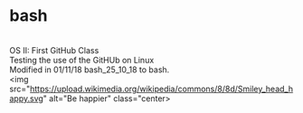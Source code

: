 
# bash
<br>OS II: First GitHub Class
<br>Testing the use of the GitHUb on Linux
<br>Modified in 01/11/18 bash_25_10_18 to bash.
<br><img src="https://upload.wikimedia.org/wikipedia/commons/8/8d/Smiley_head_happy.svg" alt="Be happier" class="center>
